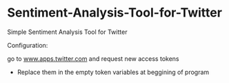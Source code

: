 # Sentiment-Analysis-Tool-for-Twitter
Simple Sentiment Analysis Tool for Twitter

Configuration:

go to www.apps.twitter.com and request new access tokens
  - Replace them in the empty token variables at beggining of program
